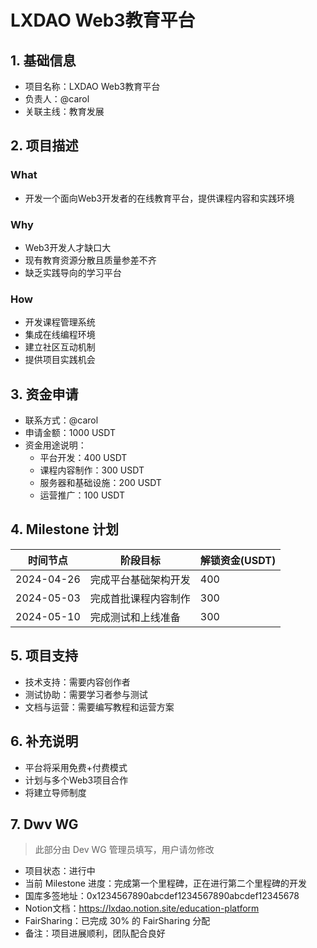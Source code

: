 # LXDAO Web3教育平台

## 1. 基础信息
- 项目名称：LXDAO Web3教育平台
- 负责人：@carol
- 关联主线：教育发展

## 2. 项目描述

### What
- 开发一个面向Web3开发者的在线教育平台，提供课程内容和实践环境

### Why
- Web3开发人才缺口大
- 现有教育资源分散且质量参差不齐
- 缺乏实践导向的学习平台

### How
- 开发课程管理系统
- 集成在线编程环境
- 建立社区互动机制
- 提供项目实践机会

## 3. 资金申请
- 联系方式：@carol
- 申请金额：1000 USDT
- 资金用途说明：
  - 平台开发：400 USDT
  - 课程内容制作：300 USDT
  - 服务器和基础设施：200 USDT
  - 运营推广：100 USDT

## 4. Milestone 计划
| 时间节点 | 阶段目标 | 解锁资金(USDT) |
|---------|---------|--------------|
| 2024-04-26 | 完成平台基础架构开发 | 400 |
| 2024-05-03 | 完成首批课程内容制作 | 300 |
| 2024-05-10 | 完成测试和上线准备 | 300 |

## 5. 项目支持
- 技术支持：需要内容创作者
- 测试协助：需要学习者参与测试
- 文档与运营：需要编写教程和运营方案

## 6. 补充说明
- 平台将采用免费+付费模式
- 计划与多个Web3项目合作
- 将建立导师制度 

## 7. Dwv WG
> 此部分由 Dev WG 管理员填写，用户请勿修改

- 项目状态：进行中
- 当前 Milestone 进度：完成第一个里程碑，正在进行第二个里程碑的开发
- 国库多签地址：0x1234567890abcdef1234567890abcdef12345678
- Notion文档：https://lxdao.notion.site/education-platform
- FairSharing：已完成 30% 的 FairSharing 分配
- 备注：项目进展顺利，团队配合良好 